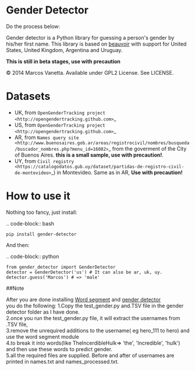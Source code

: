 Gender Detector
===============
Do the process below:

Gender detector is a Python library for guessing a person's gender by his/her first name. This library is based on [beauvoir](https://github.com/jeremybmerrill/beauvoir) with support for United States, United Kingdom,  Argentina and Uruguay.

**This is still in beta stages, use with precaution**

© 2014 Marcos Vanetta. Available under GPL2 License. See LICENSE.

Datasets
========

* UK, from `OpenGenderTracking project <http://opengendertracking.github.com>`_
* US, from `OpenGenderTracking project <http://opengendertracking.github.com>`_
* AR, from `Names query site <http://www.buenosaires.gob.ar/areas/registrocivil/nombres/busqueda/buscador_nombres.php?menu_id=16082>`_ from the goverment of the City of Buenos Aires. **this is a small sample, use with precaution!**.
* UY, from `Civil registry <https://catalogodatos.gub.uy/dataset/partidas-de-registro-civil-de-montevideo>`_) in Montevideo. Same as in AR, **Use with precaution!**

How to use it
=============

Nothing too fancy, just install:

.. code-block:: bash

    pip install gender-detector

And then:

.. code-block:: python

    from gender_detector import GenderDetector
    detector = GenderDetector('us') # It can also be ar, uk, uy.
    detector.guess('Marcos') # => 'male'

##Note

After you are done installing <a href= "https://github.com/grantjenks/wordsegment"> Word segment</a> and <a href="https://github.com/malev/gender-detector"> gender detector</a> <br>
you do the following:
1.Copy the test_gender.py and.TSV file in the gender detector folder as I have done.<br>
2.once you run the test_gender.py file, it will extract the usernames from .TSV file,<br>
3.remove the unrequired additions to the username( eg hero_111 to hero) and use the word segment module<br>
4.to break it into words(like TheIncerdibleHulk=> 'the', 'Incredible', 'hulk') and then use these words to predict gender.<br>
5.all the required files are supplied. Before and after of usernames are printed in names.txt and names_processed.txt.

